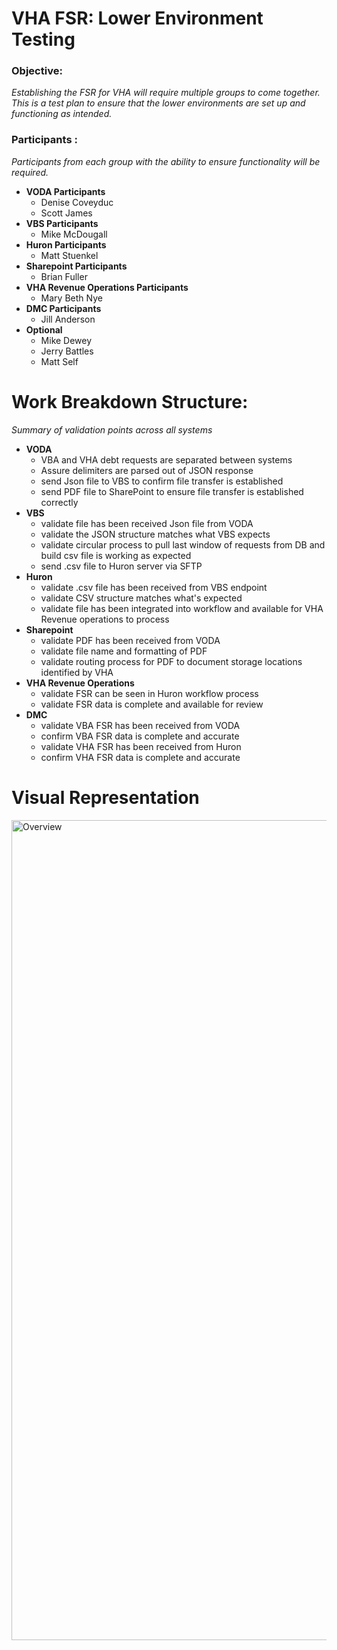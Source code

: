 # VHA FSR:  Lower Environment Testing 

### Objective:
*Establishing the FSR for VHA will require multiple groups to come together. This is a test plan to ensure that the lower environments are set up and functioning as intended.*

### Participants :
*Participants from each group with the ability to ensure functionality will be required.* 
- **VODA Participants**
   - Denise Coveyduc
  - Scott James
- **VBS Participants**
  - Mike McDougall
-  **Huron Participants**
   - Matt Stuenkel
- **Sharepoint Participants**
  - Brian Fuller
- **VHA Revenue Operations Participants**
  - Mary Beth Nye
-  **DMC  Participants**
   - Jill Anderson
-  **Optional**
   - Mike Dewey
   - Jerry Battles
   - Matt Self


# Work Breakdown Structure:
*Summary of validation points across all systems*

- **VODA**
  - VBA and VHA debt requests are separated between systems
  - Assure delimiters are parsed out of JSON response
  - send Json file to VBS to confirm file transfer is established
  - send PDF file to SharePoint to ensure file transfer is established correctly
- **VBS**
  - validate file has been received Json file from VODA 
  - validate the JSON structure matches what VBS expects
  - validate circular process to pull last window of requests from DB and build csv file is working as expected
  - send .csv file to Huron server via SFTP
-  **Huron**
   - validate .csv file has been received from VBS endpoint 
   - validate CSV structure matches what's expected
   - validate file has been integrated into workflow and available for VHA Revenue operations to process
- **Sharepoint**
  - validate PDF has been received from VODA
  - validate file name and formatting of PDF
  - validate routing process for PDF to document storage locations identified by VHA
- **VHA Revenue Operations**
  - validate FSR can be seen in Huron workflow process
  - validate FSR data is complete and available for review
-  **DMC**
   - validate VBA FSR has been received from VODA
   - confirm VBA FSR data is complete and accurate
   - validate VHA FSR has been received from Huron
   - confirm VHA FSR data is complete and accurate


# Visual Representation
<img width="1312" alt="Overview" src="https://user-images.githubusercontent.com/72393866/175319435-eb40f10c-229c-4c20-a749-cd4f6348bcef.png">
